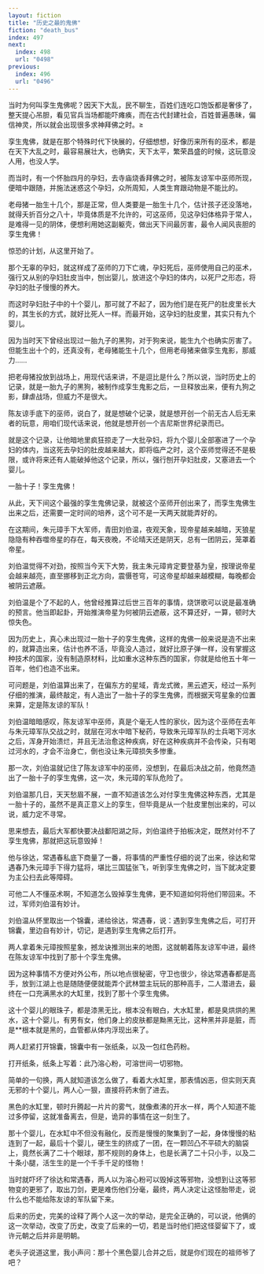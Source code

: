 ```yaml
---
layout: fiction
title: "历史之最的鬼佛"
fiction: "death_bus"
index: 497
next:
  index: 498
  url: "0498"
previous:
  index: 496
  url: "0496"
---
```

当时为何叫孪生鬼佛呢？因天下大乱，民不聊生，百姓们连吃口饱饭都是奢侈了，整天提心吊胆，看见官兵当场都能吓瘫痪，而在古代封建社会，百姓普遍愚昧，偏信神灵，所以就会出现很多求神拜佛之时。≥

孪生鬼佛，就是在那个特殊时代下快展的，仔细想想，好像历来所有的巫术，都是在天下大乱之时，最容易展壮大，也确实，天下太平，繁荣昌盛的时候，这玩意没人用，也没人学。

而当时，有一个怀胎四月的孕妇，去寺庙烧香拜佛之时，被陈友谅军中巫师所现，便暗中跟随，并施法迷惑这个孕妇，众所周知，人类生育跟动物是不能比的。

老母猪一胎生十几个，那是正常，但人类要是一胎生十几个，估计孩子还没落地，就得夭折百分之八十，毕竟体质是不允许的，可这巫师，见这孕妇体格异于常人，是难得一见的阴体，便想利用她这副躯壳，做出天下间最厉害，最令人闻风丧胆的孪生鬼佛！

惊恐的计划，从这里开始了。

那个无辜的孕妇，就这样成了巫师的刀下亡魂，孕妇死后，巫师使用自己的巫术，强行又从别的孕妇肚皮当中，刨出婴儿，放进这个孕妇的体内，以死尸之形态，将孕妇的肚子慢慢的养大。

而这时孕妇肚子中的十个婴儿，那可就了不起了，因为他们是在死尸的肚皮里长大的，其生长的方式，就好比死人一样。而最开始，这孕妇的肚皮里，其实只有九个婴儿。

因为当时天下曾经出现过一胎九子的黑狗，对于狗来说，能生九个也确实厉害了。但能生出十个的，还真没有，老母猪能生十几个，但用老母猪来做孪生鬼影，那威力……

把老母猪投放到战场上，用现代话来讲，不是逗比是什么？所以说，当时历史上的记录，就是一胎九子的黑狗，被制作成孪生鬼影之后，一旦释放出来，便有九狗之影，肆虐战场，但威力不是很大。

陈友谅手底下的巫师，说白了，就是想破个记录，就是想开创一个前无古人后无来者的玩意，用咱们现代话来说，他就是想开创一个吉尼斯世界纪录而已。

就是这个记录，让他暗地里疯狂掠走了一大批孕妇，将九个婴儿全部塞进了一个孕妇的体内，当这死去孕妇的肚皮越来越大，即将临产之时，这个巫师觉得还不是极限，或许将来还有人能破掉他这个记录，所以，强行刨开孕妇肚皮，又塞进去一个婴儿。

一胎十子！孪生鬼佛！

从此，天下间这个最强的孪生鬼佛记录，就被这个巫师开创出来了，而孪生鬼佛生出来之后，还需要一定时间的培养，这个可不是一天两天就能弄好的。

在这期间，朱元璋手下大军师，青田刘伯温，夜观天象，现帝星越来越暗，天狼星隐隐有种吞噬帝星的存在，每天夜晚，不论晴天还是阴天，总有一团阴云，笼罩着帝星。

刘伯温觉得不对劲，按照当今天下大势，我主朱元璋肯定要登基为皇，按理说帝星会越来越亮，直至挪移到正北方向，震慑苍穹，可这帝星却越来越模糊，每晚都会被阴云遮蔽。

刘伯温是个了不起的人，他曾经推算过后世三百年的事情，烧饼歌可以说是最准确的预言。他当即起卦，开始推演帝星为何被阴云遮蔽，这不算还好，一算，顿时大惊失色。

因为历史上，真心未出现过一胎十子的孪生鬼佛，这样的鬼佛一般来说是造不出来的，就算造出来，估计也养不活，毕竟没人造过，就好比原子弹一样，没有掌握这种技术的国家，没有制造原材料，比如重水这种东西的国家，你就是给他五十年一百年，他们也造不出来。

可问题是，刘伯温算出来了，在偏东方的星域，青龙式微，黑云遮天，经过一系列仔细的推演，最终敲定，有人造出了一胎十子的孪生鬼佛，而根据天穹星象的位置来算，定是陈友谅的军队！

刘伯温暗暗感叹，陈友谅军中巫师，真是个毫无人性的家伙，因为这个巫师在去年与朱元璋军队交战之时，就层在河水中暗下秘药，导致朱元璋军队的士兵喝下河水之后，浑身开始溃烂，并且无法治愈这种疾病，好在这种疾病并不会传染，只有喝过河水的，才会不治身亡，倒也没让朱元璋损失多惨重。

那一次，刘伯温就记住了陈友谅军中的巫师，没想到，在最后决战之前，他竟然造出了一胎十子的孪生鬼佛，这一次，朱元璋的军队危险了。

刘伯温那几日，天天愁眉不展，一直不知道该怎么对付孪生鬼佛这种东西，尤其是一胎十子的，虽然不是真正意义上的孪生，但毕竟是从一个肚皮里刨出来的，可以说，威力定不寻常。

思来想去，最后大军都快要决战鄱阳湖之际，刘伯温终于拍板决定，既然对付不了孪生鬼佛，那就把这玩意毁掉！

他与徐达，常遇春私底下商量了一番，将事情的严重性仔细的说了出来，徐达和常遇春乃朱元璋手下得力猛将，堪比三国猛张飞，听到孪生鬼佛之时，当下就决定要为主公扫去此等障碍。

可他二人不懂巫术啊，不知道怎么毁掉孪生鬼佛，更不知道如何将他们带回来。不过，军师刘伯温有妙计。

刘伯温从怀里取出一个锦囊，递给徐达，常遇春，说：遇到孪生鬼佛之后，可打开锦囊，里边自有妙计，切记，是遇到孪生鬼佛之后打开。

两人拿着朱元璋按照星象，撼龙诀推测出来的地图，这就朝着陈友谅军中进，最终在陈友谅军中找到了那十个孪生鬼佛。

因为这种事情不方便对外公布，所以地点很秘密，守卫也很少，徐达常遇春都是高手，放到江湖上也是随随便便就能弄个武林盟主玩玩的那种高手，二人潜进去，最终在一口充满黑水的大缸里，找到了那十个孪生鬼佛。

这十个婴儿的眼珠子，都是漆黑无比，根本没有眼白，大水缸里，都是臭烘烘的黑水，这十个婴儿，有男有女，他们身上的皮肤都是黝黑无比，这种黑并非是脏，而是**根本就是黑的，血管都从体内浮现出来了。

两人赶紧打开锦囊，锦囊中有一张纸条，以及一包红色药粉。

打开纸条，纸条上写着：此乃溶心粉，可溶世间一切邪物。

简单的一句换，两人就知道该怎么做了，看着大水缸里，那表情凶恶，但实则天真无邪的十个婴儿，两人心一狠，直接将药末倒了进去。

黑色的水缸里，顿时升腾起一片片的雾气，就像煮沸的开水一样，两个人知道不能过多停留，这就准备离去，但是，诡异的事情在这一刻生了。

那十个婴儿，在水缸中不但没有融化，反而是慢慢的聚集到了一起，身体慢慢的粘连到了一起，最后十个婴儿，硬生生的挤成了一团，在一颗凹凸不平硕大的脑袋上，竟然长满了二十个眼球，那不规则的身体上，也是长满了二十只小手，以及二十条小腿，活生生的是一个千手千足的怪物！

当时就吓坏了徐达和常遇春，两人以为溶心粉可以毁掉这等邪物，没想到让这等邪物变的更邪了，取出刀剑，更是难伤他们分毫，最终，两人决定让这怪胎带走，说什么也不能给陈友谅的军队留下来。

后来的历史，完美的诠释了两个人这一次的举动，是完全正确的，可以说，他俩的这一次举动，改变了历史，改变了后来的一切，若是当时他们把这怪婴留下了，或许元朝之后并非是明朝。

老头子说道这里，我小声问：那十个黑色婴儿合并之后，就是你们现在的祖师爷了吧？